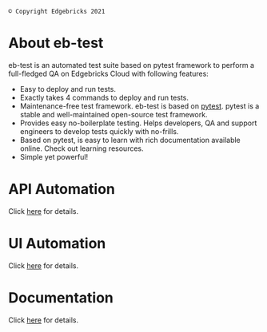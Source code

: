     © Copyright Edgebricks 2021

About eb-test
=============
eb-test is an automated test suite based on pytest framework to perform a full-fledged QA on Edgebricks Cloud with following features:
* Easy to deploy and run tests.
* Exactly takes 4 commands to deploy and run tests.
* Maintenance-free test framework. eb-test is based on [pytest](http://pytest.org/latest/>). pytest is a stable and well-maintained open-source test framework.
* Provides easy no-boilerplate testing. Helps developers, QA and support engineers to develop tests quickly with no-frills.
* Based on pytest, is easy to learn with rich documentation available online. Check out learning resources.
* Simple yet powerful!

API Automation
==============
Click [here](https://github.com/Edgebricks/eb-test/blob/master/ebapi/README.md) for details.

UI Automation
=============
Click [here](https://github.com/Edgebricks/eb-test/blob/master/ebui/README.md) for details.

Documentation
=============
Click [here](https://github.com/Edgebricks/eb-test/blob/master/doc/README.md) for details.
